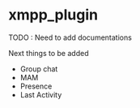 # xmpp_plugin

TODO : Need to add documentations

Next things to be added

 - Group chat
 - MAM
 - Presence
 - Last Activity
